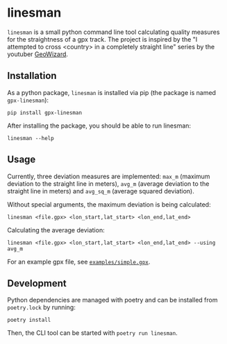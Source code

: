# linesman

`linesman` is a small python command line tool calculating quality measures for the
straightness of a gpx track. The project is inspired by the "I attempted to
cross \<country\> in a completely straight line" series by the youtuber
[GeoWizard](https://www.youtube.com/channel/UCW5OrUZ4SeUYkUg1XqcjFYA).

## Installation

As a python package, `linesman` is installed via pip (the package is named
`gpx-linesman`):

```
pip install gpx-linesman
```

After installing the package, you should be able to run linesman:

```
linesman --help
```

## Usage

Currently, three deviation measures are implemented: `max_m` (maximum deviation
to the straight line in meters), `avg_m` (average deviation to the straight line
in meters) and `avg_sq_m` (average squared deviation).

Without special arguments, the maximum deviation is being calculated:

```
linesman <file.gpx> <lon_start,lat_start> <lon_end,lat_end>
```

Calculating the average deviation:

```
linesman <file.gpx> <lon_start,lat_start> <lon_end,lat_end> --using avg_m
```

For an example gpx file, see [`examples/simple.gpx`](examples/simple.gpx).

## Development

Python dependencies are managed with poetry and can be installed from
`poetry.lock` by running:

```
poetry install
```

Then, the CLI tool can be started with `poetry run linesman`.

